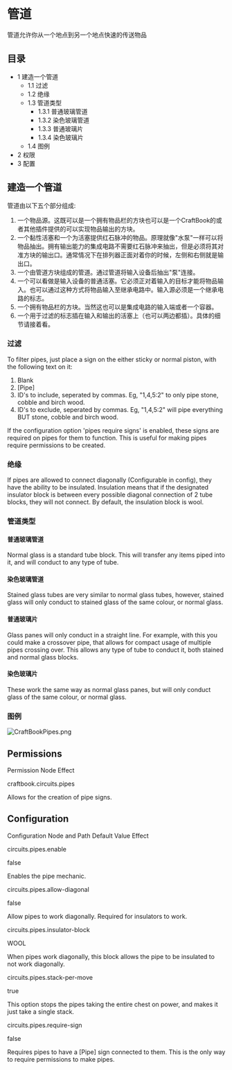 # 管道 

管道允许你从一个地点到另一个地点快速的传送物品

## 目录

  * 1 建造一个管道
    * 1.1 过滤
    * 1.2 绝缘
    * 1.3 管道类型
      * 1.3.1 普通玻璃管道
      * 1.3.2 染色玻璃管道
      * 1.3.3 普通玻璃片
      * 1.3.4 染色玻璃片
    * 1.4 图例
  * 2 权限
  * 3 配置

##  建造一个管道

管道由以下五个部分组成:

  1. 一个物品源。这既可以是一个拥有物品栏的方块也可以是一个CraftBook的或者其他插件提供的可以实现物品输出的方块。 
  2. 一个黏性活塞和一个为活塞提供红石脉冲的物品。原理就像"水泵"一样可以将物品抽出。拥有输出能力的集成电路不需要红石脉冲来抽出，但是必须将其对准方块的输出口。通常情况下在排列器正面对着你的时候，左侧和右侧就是输出口。 
  3. 一个由管道方块组成的管道。通过管道将输入设备后抽出"泵"连接。 
  4. 一个可以看做是输入设备的普通活塞。它必须正对着输入的目标才能将物品输入。也可以通过这种方式将物品输入至继承电路中。输入源必须是一个继承电路的标志。 
  5. 一个拥有物品栏的方块。当然这也可以是集成电路的输入端或者一个容器。 
  6. 一个用于过滤的标志插在输入和输出的活塞上（也可以两边都插）。具体的细节请接着看。 

###  过滤

To filter pipes, just place a sign on the either sticky or normal piston, with
the following text on it:

  1. Blank 
  2. [Pipe] 
  3. ID's to include, seperated by commas. Eg, "1,4,5:2" to only pipe stone, cobble and birch wood. 
  4. ID's to exclude, seperated by commas. Eg, "1,4,5:2" will pipe everything BUT stone, cobble and birch wood. 

If the configuration option 'pipes require signs' is enabled, these signs are
required on pipes for them to function. This is useful for making pipes
require permissions to be created.

###  绝缘

If pipes are allowed to connect diagonally (Configurable in config), they have
the ability to be insulated. Insulation means that if the designated insulator
block is between every possible diagonal connection of 2 tube blocks, they
will not connect. By default, the insulation block is wool.

###  管道类型

####  普通玻璃管道

Normal glass is a standard tube block. This will transfer any items piped into
it, and will conduct to any type of tube.

####  染色玻璃管道

Stained glass tubes are very similar to normal glass tubes, however, stained
glass will only conduct to stained glass of the same colour, or normal glass.

####  普通玻璃片

Glass panes will only conduct in a straight line. For example, with this you
could make a crossover pipe, that allows for compact usage of multiple pipes
crossing over. This allows any type of tube to conduct it, both stained and
normal glass blocks.

####  染色玻璃片

These work the same way as normal glass panes, but will only conduct glass of
the same colour, or normal glass.

###  图例

![CraftBookPipes.png](/w/content/b/ba/CraftBookPipes.png)

##  Permissions

Permission Node  Effect

craftbook.circuits.pipes

Allows for the creation of pipe signs.

##  Configuration

Configuration Node and Path  Default Value  Effect

circuits.pipes.enable

false

Enables the pipe mechanic.

circuits.pipes.allow-diagonal

false

Allow pipes to work diagonally. Required for insulators to work.

circuits.pipes.insulator-block

WOOL

When pipes work diagonally, this block allows the pipe to be insulated to not
work diagonally.

circuits.pipes.stack-per-move

true

This option stops the pipes taking the entire chest on power, and makes it
just take a single stack.

circuits.pipes.require-sign

false

Requires pipes to have a [Pipe] sign connected to them. This is the only way
to require permissions to make pipes.

